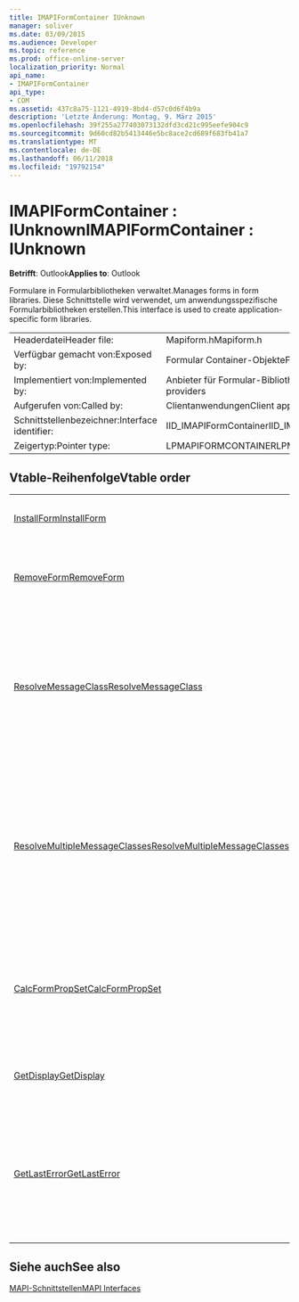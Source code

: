 ```yaml
---
title: IMAPIFormContainer IUnknown
manager: soliver
ms.date: 03/09/2015
ms.audience: Developer
ms.topic: reference
ms.prod: office-online-server
localization_priority: Normal
api_name:
- IMAPIFormContainer
api_type:
- COM
ms.assetid: 437c8a75-1121-4919-8bd4-d57c0d6f4b9a
description: 'Letzte Änderung: Montag, 9. März 2015'
ms.openlocfilehash: 39f255a277403073132dfd3cd21c995eefe904c9
ms.sourcegitcommit: 9d60cd82b5413446e5bc8ace2cd689f683fb41a7
ms.translationtype: MT
ms.contentlocale: de-DE
ms.lasthandoff: 06/11/2018
ms.locfileid: "19792154"
---
```

# <a name="imapiformcontainer--iunknown"></a><span data-ttu-id="8c7d1-103">IMAPIFormContainer : IUnknown</span><span class="sxs-lookup"><span data-stu-id="8c7d1-103">IMAPIFormContainer : IUnknown</span></span>

  
  
<span data-ttu-id="8c7d1-104">**Betrifft**: Outlook</span><span class="sxs-lookup"><span data-stu-id="8c7d1-104">**Applies to**: Outlook</span></span> 
  
<span data-ttu-id="8c7d1-105">Formulare in Formularbibliotheken verwaltet.</span><span class="sxs-lookup"><span data-stu-id="8c7d1-105">Manages forms in form libraries.</span></span> <span data-ttu-id="8c7d1-106">Diese Schnittstelle wird verwendet, um anwendungsspezifische Formularbibliotheken erstellen.</span><span class="sxs-lookup"><span data-stu-id="8c7d1-106">This interface is used to create application-specific form libraries.</span></span> 
  
|||
|:-----|:-----|
|<span data-ttu-id="8c7d1-107">Headerdatei</span><span class="sxs-lookup"><span data-stu-id="8c7d1-107">Header file:</span></span>  <br/> |<span data-ttu-id="8c7d1-108">Mapiform.h</span><span class="sxs-lookup"><span data-stu-id="8c7d1-108">Mapiform.h</span></span>  <br/> |
|<span data-ttu-id="8c7d1-109">Verfügbar gemacht von:</span><span class="sxs-lookup"><span data-stu-id="8c7d1-109">Exposed by:</span></span>  <br/> |<span data-ttu-id="8c7d1-110">Formular Container-Objekte</span><span class="sxs-lookup"><span data-stu-id="8c7d1-110">Form container objects</span></span>  <br/> |
|<span data-ttu-id="8c7d1-111">Implementiert von:</span><span class="sxs-lookup"><span data-stu-id="8c7d1-111">Implemented by:</span></span>  <br/> |<span data-ttu-id="8c7d1-112">Anbieter für Formular-Bibliothek</span><span class="sxs-lookup"><span data-stu-id="8c7d1-112">Form library providers</span></span>  <br/> |
|<span data-ttu-id="8c7d1-113">Aufgerufen von:</span><span class="sxs-lookup"><span data-stu-id="8c7d1-113">Called by:</span></span>  <br/> |<span data-ttu-id="8c7d1-114">Clientanwendungen</span><span class="sxs-lookup"><span data-stu-id="8c7d1-114">Client applications</span></span>  <br/> |
|<span data-ttu-id="8c7d1-115">Schnittstellenbezeichner:</span><span class="sxs-lookup"><span data-stu-id="8c7d1-115">Interface identifier:</span></span>  <br/> |<span data-ttu-id="8c7d1-116">IID_IMAPIFormContainer</span><span class="sxs-lookup"><span data-stu-id="8c7d1-116">IID_IMAPIFormContainer</span></span>  <br/> |
|<span data-ttu-id="8c7d1-117">Zeigertyp:</span><span class="sxs-lookup"><span data-stu-id="8c7d1-117">Pointer type:</span></span>  <br/> |<span data-ttu-id="8c7d1-118">LPMAPIFORMCONTAINER</span><span class="sxs-lookup"><span data-stu-id="8c7d1-118">LPMAPIFORMCONTAINER</span></span>  <br/> |
   
## <a name="vtable-order"></a><span data-ttu-id="8c7d1-119">Vtable-Reihenfolge</span><span class="sxs-lookup"><span data-stu-id="8c7d1-119">Vtable order</span></span>

|||
|:-----|:-----|
|[<span data-ttu-id="8c7d1-120">InstallForm</span><span class="sxs-lookup"><span data-stu-id="8c7d1-120">InstallForm</span></span>](imapiformcontainer-installform.md) <br/> |<span data-ttu-id="8c7d1-121">Installiert ein Formular in einem Formular-Container.</span><span class="sxs-lookup"><span data-stu-id="8c7d1-121">Installs a form into a form container.</span></span>  <br/> |
|[<span data-ttu-id="8c7d1-122">RemoveForm</span><span class="sxs-lookup"><span data-stu-id="8c7d1-122">RemoveForm</span></span>](imapiformcontainer-removeform.md) <br/> |<span data-ttu-id="8c7d1-123">Entfernt ein bestimmtes Formular aus einem Formular Container.</span><span class="sxs-lookup"><span data-stu-id="8c7d1-123">Removes a particular form from a form container.</span></span>  <br/> |
|[<span data-ttu-id="8c7d1-124">ResolveMessageClass</span><span class="sxs-lookup"><span data-stu-id="8c7d1-124">ResolveMessageClass</span></span>](imapiformcontainer-resolvemessageclass.md) <br/> |<span data-ttu-id="8c7d1-125">Löst eine Nachrichtenklasse in seiner Form in einem Formular Container und ein Formular Informationen-Objekt für dieses Formular zurückgegeben.</span><span class="sxs-lookup"><span data-stu-id="8c7d1-125">Resolves a message class to its form in a form container and returns a form information object for that form.</span></span>  <br/> |
|[<span data-ttu-id="8c7d1-126">ResolveMultipleMessageClasses</span><span class="sxs-lookup"><span data-stu-id="8c7d1-126">ResolveMultipleMessageClasses</span></span>](imapiformcontainer-resolvemultiplemessageclasses.md) <br/> |<span data-ttu-id="8c7d1-127">Eine Gruppe von Nachrichtenklassen in Formularen in einem Formular Container aufgelöst wird, und gibt ein Array von Formular Informationen Objekte für diese Formulare.</span><span class="sxs-lookup"><span data-stu-id="8c7d1-127">Resolves a group of message classes to their forms in a form container and returns an array of form information objects for those forms.</span></span>  <br/> |
|[<span data-ttu-id="8c7d1-128">CalcFormPropSet</span><span class="sxs-lookup"><span data-stu-id="8c7d1-128">CalcFormPropSet</span></span>](imapiformcontainer-calcformpropset.md) <br/> |<span data-ttu-id="8c7d1-129">Gibt ein Array der Eigenschaften verwendet, die für alle Formen in einem Formular Container installiert.</span><span class="sxs-lookup"><span data-stu-id="8c7d1-129">Returns an array of the properties used by all forms installed in a form container.</span></span>  <br/> |
|[<span data-ttu-id="8c7d1-130">GetDisplay</span><span class="sxs-lookup"><span data-stu-id="8c7d1-130">GetDisplay</span></span>](imapiformcontainer-getdisplay.md) <br/> |<span data-ttu-id="8c7d1-131">Gibt den Anzeigenamen eines Containers Formular zurück.</span><span class="sxs-lookup"><span data-stu-id="8c7d1-131">Returns the display name of a form container.</span></span>  <br/> |
|[<span data-ttu-id="8c7d1-132">GetLastError</span><span class="sxs-lookup"><span data-stu-id="8c7d1-132">GetLastError</span></span>](imapiformcontainer-getlasterror.md) <br/> |<span data-ttu-id="8c7d1-133">Gibt eine [MAPIERROR](mapierror.md) -Struktur mit Informationen über den vorherigen Fehler auftritt, auf das Formular Container-Objekt zurück.</span><span class="sxs-lookup"><span data-stu-id="8c7d1-133">Returns a [MAPIERROR](mapierror.md) structure containing information about the previous error occurring to the form container object.</span></span>  <br/> |
   
## <a name="see-also"></a><span data-ttu-id="8c7d1-134">Siehe auch</span><span class="sxs-lookup"><span data-stu-id="8c7d1-134">See also</span></span>



[<span data-ttu-id="8c7d1-135">MAPI-Schnittstellen</span><span class="sxs-lookup"><span data-stu-id="8c7d1-135">MAPI Interfaces</span></span>](mapi-interfaces.md)

